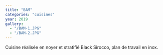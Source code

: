 ```yaml
---
title: "BAM"
categories: "cuisines"
year: 2019
gallery:
  - "/BAM-1.JPG"
  - "/BAM-2.JPG"
---
```


Cuisine réalisée en noyer et stratifié Black Sirocco, plan de travail en inox.